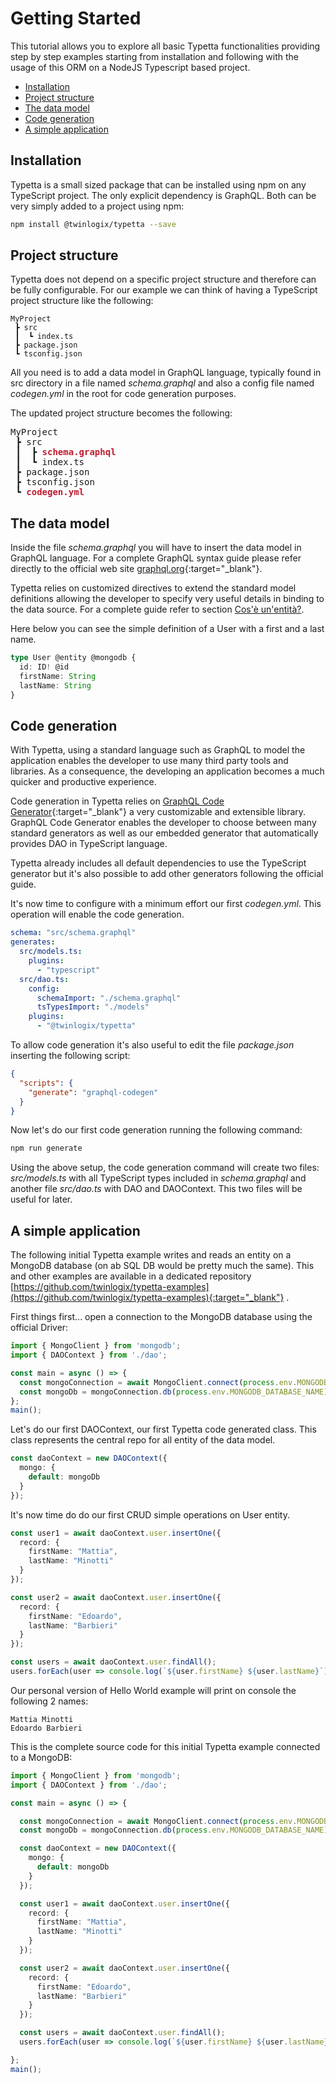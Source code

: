 # Getting Started

This tutorial allows you to explore all basic Typetta functionalities providing step by step examples starting from installation and following with the usage of this ORM on a NodeJS Typescript based project.

  - [Installation](#installation)
  - [Project structure](#project-structure)
  - [The data model](#data-model)
  - [Code generation](#code-generation)
  - [A simple application](#simple-application)

## Installation

Typetta is a small sized package that can be installed using npm on any TypeScript project. The only explicit dependency is GraphQL. Both can be very simply added to a project using npm:
```bash
npm install @twinlogix/typetta --save
```

## Project structure

Typetta does not depend on a specific project structure and therefore can be fully configurable. For our example we can think of having a TypeScript project structure like the following:
```
MyProject
 ┣ src
 ┃  ┗ index.ts 
 ┣ package.json
 ┗ tsconfig.json
```

All you need is to add a data model in GraphQL language, typically found in src directory in a file named *schema.graphql* and also a config file named *codegen.yml* in the root for code generation purposes.

The updated project structure becomes the following:
<pre>
MyProject
 ┣ src
 ┃  ┣ <b style="color: #bf1c31;">schema.graphql</b>
 ┃  ┗ index.ts 
 ┣ package.json
 ┣ tsconfig.json
 ┗ <b style="color: #bf1c31;">codegen.yml</b>
</pre>

## The data model

Inside the file *schema.graphql* you will have to insert the data model in GraphQL language. For a complete GraphQL syntax guide please refer directly to the official web site [graphql.org](https://graphql.org/learn/){:target="_blank"}.

Typetta relies on customized directives to extend the standard model definitions allowing the developer to specify very useful details in binding to the data source. For a complete guide refer to section [Cos'è un'entità?](../data-model/entities).

Here below you can see the simple definition of a User with a first and a last name.
```typescript
type User @entity @mongodb {
  id: ID! @id
  firstName: String
  lastName: String
}
```

## Code generation

With Typetta, using a standard language such as GraphQL to model the application enables the developer to use many third party tools and libraries. As a consequence, the developing an application becomes a much quicker and productive experience.

Code generation in Typetta relies on [GraphQL Code Generator](https://www.graphql-code-generator.com){:target="_blank"} a very customizable and extensible library.
GraphQL Code Generator enables the developer to choose between many standard generators as well as our embedded generator that automatically provides DAO in TypeScript language.

Typetta already includes all default dependencies to use the TypeScript generator but it's also possible to add other generators following the official guide.

It's now time to configure with a minimum effort our first *codegen.yml*. This operation will enable the code generation.

```yaml
schema: "src/schema.graphql"
generates:
  src/models.ts:
    plugins:
      - "typescript"
  src/dao.ts:
    config:
      schemaImport: "./schema.graphql"
      tsTypesImport: "./models"
    plugins:
      - "@twinlogix/typetta"

```

To allow code generation it's also useful to edit the file *package.json* inserting the following script:
```json
{
  "scripts": {
    "generate": "graphql-codegen"
  }
}
```

Now let's do our first code generation running the following command:

```bash
npm run generate
```

Using the above setup, the code generation command will create two files: *src/models.ts* with all TypeScript types included in *schema.graphql* and another file *src/dao.ts* with DAO and DAOContext. This two files will be useful for later.

## A simple application

The following initial Typetta example writes and reads an entity on a MongoDB database (on ab SQL DB would be pretty much the same). This and other examples are available in a dedicated repository [https://github.com/twinlogix/typetta-examples](https://github.com/twinlogix/typetta-examples){:target="_blank"} .

First things first... open a connection to the MongoDB database using the official Driver:

```typescript
import { MongoClient } from 'mongodb';
import { DAOContext } from './dao';

const main = async () => {
  const mongoConnection = await MongoClient.connect(process.env.MONGODB_URL!);
  const mongoDb = mongoConnection.db(process.env.MONGODB_DATABASE_NAME);
};
main();
```

Let's do our first DAOContext, our first Typetta code generated class. This class represents the central repo for all entity of the data model.

```typescript
const daoContext = new DAOContext({
  mongo: {
    default: mongoDb
  }
});
```

It's now time do do our first CRUD simple operations on User entity.

```typescript
const user1 = await daoContext.user.insertOne({
  record: {
    firstName: "Mattia",
    lastName: "Minotti"
  }
});

const user2 = await daoContext.user.insertOne({
  record: {
    firstName: "Edoardo",
    lastName: "Barbieri"
  }
});

const users = await daoContext.user.findAll();
users.forEach(user => console.log(`${user.firstName} ${user.lastName}`));
```

Our personal version of Hello World example will print on console the following 2 names:
```
Mattia Minotti
Edoardo Barbieri
```

This is the complete source code for this initial Typetta example connected to a MongoDB:

```typescript
import { MongoClient } from 'mongodb';
import { DAOContext } from './dao';

const main = async () => {

  const mongoConnection = await MongoClient.connect(process.env.MONGODB_URL!);
  const mongoDb = mongoConnection.db(process.env.MONGODB_DATABASE_NAME);

  const daoContext = new DAOContext({
    mongo: {
      default: mongoDb
    }
  });

  const user1 = await daoContext.user.insertOne({
    record: {
      firstName: "Mattia",
      lastName: "Minotti"
    }
  });

  const user2 = await daoContext.user.insertOne({
    record: {
      firstName: "Edoardo",
      lastName: "Barbieri"
    }
  });

  const users = await daoContext.user.findAll();
  users.forEach(user => console.log(`${user.firstName} ${user.lastName}`));

};
main();
```
